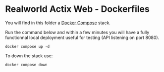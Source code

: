 # Realworld Actix Web - Dockerfiles

You will find in this folder a [Docker Compose](https://docs.docker.com/compose/) stack.

Run the command below and within a few minutes you will have a fully functionnal local deployment useful for testing
(API listening on port 8080).

```
docker compose up -d
```

To down the stack use:
```
docker compose down
```
